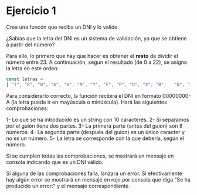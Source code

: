 # Ejercicio 1

Crea una funcón que reciba un DNI y lo valide.

¿Sabías que la letra del DNI es un sistema de validación, ya que se obtiene a partir del número?

Para ello, lo primero que hay que hacer es obtener el **resto** de dividir el número entre 23. A continuación, segun el resultado (de 0 a 22), se asigna la letra en este orden:

```javascript
const letras = 
[ "T", "R", "W", "A", "G", "M", "Y", "F", "P", "D", "X", "B",   "N", "J", "Z", "S", "Q", "V", "H", "L", "C", "K", "E"]
```

Para considerarlo correcto, la función recibirá el DNI en formato 00000000-A (la letra puede ir en mayúscula o minúscula). Hará las siguientes comprobaciones:

1- Lo que se ha introducido es un string con 10 caracteres.
2- Si separamos por el guión tiene dos partes.
3- La primera parte (antes del guion) son 8 números.
4- La segunda parte (después del guion) es un único caracter y no es un número.
5- La letra se corresponde con la que debería, según el número.

Si se cumplen todas las comprobaciones, se mostrará un mensaje en consola indicando que es un DNI válido.

Si alguna de las comprobaciones falla, lanzará un error.
Si efectivamente hay algún error se mostrará un mensaje en rojo por consola que diga "Se ha producido un error:" y el mensaje correspondiente.

